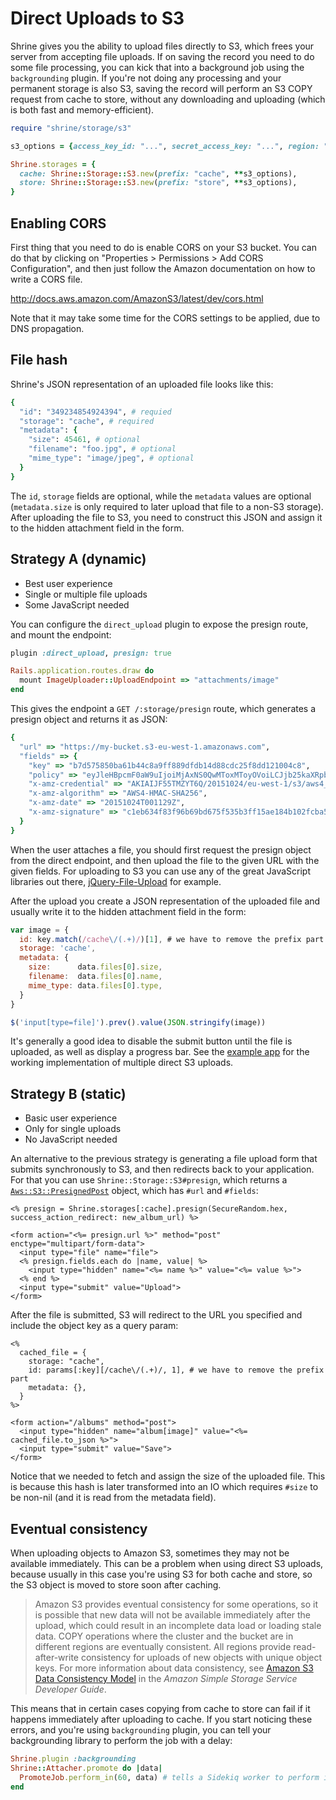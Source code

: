 # Direct Uploads to S3

Shrine gives you the ability to upload files directly to S3, which frees your
server from accepting file uploads. If on saving the record you need to do some
file processing, you can kick that into a background job using the
`backgrounding` plugin. If you're not doing any processing and your permanent
storage is also S3, saving the record will perform an S3 COPY request from
cache to store, without any downloading and uploading (which is both fast and
memory-efficient).

```rb
require "shrine/storage/s3"

s3_options = {access_key_id: "...", secret_access_key: "...", region: "..."}

Shrine.storages = {
  cache: Shrine::Storage::S3.new(prefix: "cache", **s3_options),
  store: Shrine::Storage::S3.new(prefix: "store", **s3_options),
}
```

## Enabling CORS

First thing that you need to do is enable CORS on your S3 bucket. You can do
that by clicking on "Properties > Permissions > Add CORS Configuration", and
then just follow the Amazon documentation on how to write a CORS file.

http://docs.aws.amazon.com/AmazonS3/latest/dev/cors.html

Note that it may take some time for the CORS settings to be applied, due to
DNS propagation.

## File hash

Shrine's JSON representation of an uploaded file looks like this:

```rb
{
  "id": "349234854924394", # requied
  "storage": "cache", # required
  "metadata": {
    "size": 45461, # optional
    "filename": "foo.jpg", # optional
    "mime_type": "image/jpeg", # optional
  }
}
```

The `id`, `storage` fields are optional, while the `metadata` values are
optional (`metadata.size` is only required to later upload that file to a
non-S3 storage). After uploading the file to S3, you need to construct this
JSON and assign it to the hidden attachment field in the form.

## Strategy A (dynamic)

* Best user experience
* Single or multiple file uploads
* Some JavaScript needed

You can configure the `direct_upload` plugin to expose the presign route, and
mount the endpoint:

```rb
plugin :direct_upload, presign: true
```
```rb
Rails.application.routes.draw do
  mount ImageUploader::UploadEndpoint => "attachments/image"
end
```

This gives the endpoint a `GET /:storage/presign` route, which generates a
presign object and returns it as JSON:

```rb
{
  "url" => "https://my-bucket.s3-eu-west-1.amazonaws.com",
  "fields" => {
    "key" => "b7d575850ba61b44c8a9ff889dfdb14d88cdc25f8dd121004c8",
    "policy" => "eyJleHBpcmF0aW9uIjoiMjAxNS0QwMToxMToyOVoiLCJjb25kaXRpb25zIjpbeyJidWNrZXQiOiJzaHJpbmUtdGVzdGluZyJ9LHsia2V5IjoiYjdkNTc1ODUwYmE2MWI0NGU3Y2M4YTliZmY4OGU5ZGZkYjE2NTQ0ZDk4OGNkYzI1ZjhkZDEyMTAwNGM4In0seyJ4LWFtei1jcmVkZW50aWFsIjoiQUtJQUlKRjU1VE1aWlk0NVVUNlEvMjAxNTEwMjQvZXUtd2VzdC0xL3MzL2F3czRfcmVxdWVzdCJ9LHsieC1hbXotYWxnb3JpdGhtIjoiQVdTNC1ITUFDLVNIQTI1NiJ9LHsieC1hbXotZGF0ZSI6IjIwMTUxMDI0VDAwMTEyOVoifV19",
    "x-amz-credential" => "AKIAIJF55TMZYT6Q/20151024/eu-west-1/s3/aws4_request",
    "x-amz-algorithm" => "AWS4-HMAC-SHA256",
    "x-amz-date" => "20151024T001129Z",
    "x-amz-signature" => "c1eb634f83f96b69bd675f535b3ff15ae184b102fcba51e4db5f4959b4ae26f4"
  }
}
```

When the user attaches a file, you should first request the presign object from
the direct endpoint, and then upload the file to the given URL with the given
fields. For uploading to S3 you can use any of the great JavaScript libraries
out there, [jQuery-File-Upload] for example.

After the upload you create a JSON representation of the uploaded file and
usually write it to the hidden attachment field in the form:

```js
var image = {
  id: key.match(/cache\/(.+)/)[1], # we have to remove the prefix part
  storage: 'cache',
  metadata: {
    size:      data.files[0].size,
    filename:  data.files[0].name,
    mime_type: data.files[0].type,
  }
}

$('input[type=file]').prev().value(JSON.stringify(image))
```

It's generally a good idea to disable the submit button until the file is
uploaded, as well as display a progress bar. See the [example app] for the
working implementation of multiple direct S3 uploads.

## Strategy B (static)

* Basic user experience
* Only for single uploads
* No JavaScript needed

An alternative to the previous strategy is generating a file upload form that
submits synchronously to S3, and then redirects back to your application.
For that you can use `Shrine::Storage::S3#presign`, which returns a
[`Aws::S3::PresignedPost`] object, which has `#url` and `#fields`:

```erb
<% presign = Shrine.storages[:cache].presign(SecureRandom.hex, success_action_redirect: new_album_url) %>

<form action="<%= presign.url %>" method="post" enctype="multipart/form-data">
  <input type="file" name="file">
  <% presign.fields.each do |name, value| %>
    <input type="hidden" name="<%= name %>" value="<%= value %>">
  <% end %>
  <input type="submit" value="Upload">
</form>
```

After the file is submitted, S3 will redirect to the URL you specified and
include the object key as a query param:

```erb
<%
  cached_file = {
    storage: "cache",
    id: params[:key][/cache\/(.+)/, 1], # we have to remove the prefix part
    metadata: {},
  }
%>

<form action="/albums" method="post">
  <input type="hidden" name="album[image]" value="<%= cached_file.to_json %>">
  <input type="submit" value="Save">
</form>
```

Notice that we needed to fetch and assign the size of the uploaded file. This
is because this hash is later transformed into an IO which requires `#size`
to be non-nil (and it is read from the metadata field).

## Eventual consistency

When uploading objects to Amazon S3, sometimes they may not be available
immediately. This can be a problem when using direct S3 uploads, because
usually in this case you're using S3 for both cache and store, so the S3 object
is moved to store soon after caching.

> Amazon S3 provides eventual consistency for some operations, so it is
> possible that new data will not be available immediately after the upload,
> which could result in an incomplete data load or loading stale data. COPY
> operations where the cluster and the bucket are in different regions are
> eventually consistent. All regions provide read-after-write consistency for
> uploads of new objects with unique object keys. For more information about
> data consistency, see [Amazon S3 Data Consistency Model] in the *Amazon Simple
> Storage Service Developer Guide*.

This means that in certain cases copying from cache to store can fail if it
happens immediately after uploading to cache. If you start noticing these
errors, and you're using `backgrounding` plugin, you can tell your
backgrounding library to perform the job with a delay:

```rb
Shrine.plugin :backgrounding
Shrine::Attacher.promote do |data|
  PromoteJob.perform_in(60, data) # tells a Sidekiq worker to perform in 1 minute
end
```

[`Aws::S3::PresignedPost`]: http://docs.aws.amazon.com/sdkforruby/api/Aws/S3/Bucket.html#presigned_post-instance_method
[example app]: https://github.com/janko-m/shrine-example
[jQuery-File-Upload]: https://github.com/blueimp/jQuery-File-Upload
[Amazon S3 Data Consistency Model]: http://docs.aws.amazon.com/AmazonS3/latest/dev/Introduction.html#ConsistencyMode
